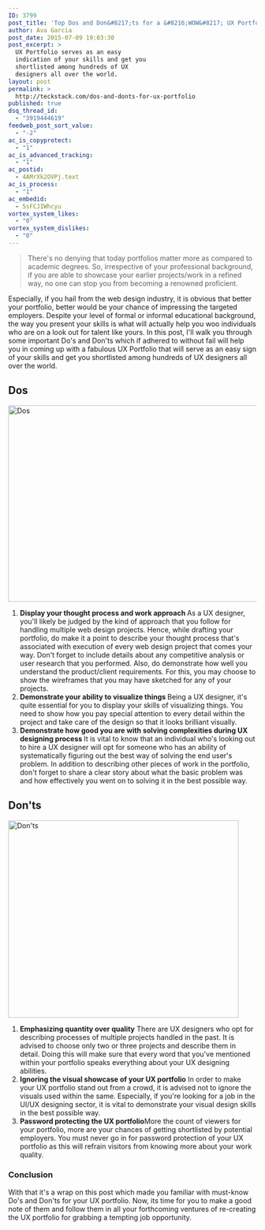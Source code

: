 ```yaml
---
ID: 3799
post_title: 'Top Dos and Don&#8217;ts for a &#8216;WOW&#8217; UX Portfolio'
author: Ava Garcia
post_date: 2015-07-09 19:03:30
post_excerpt: >
  UX Portfolio serves as an easy
  indication of your skills and get you
  shortlisted among hundreds of UX
  designers all over the world.
layout: post
permalink: >
  http://teckstack.com/dos-and-donts-for-ux-portfolio
published: true
dsq_thread_id:
  - "3919444619"
feedweb_post_sort_value:
  - "-2"
ac_is_copyprotect:
  - "1"
ac_is_advanced_tracking:
  - "1"
ac_postid:
  - 4AMrXk2OVPj.text
ac_is_process:
  - "1"
ac_embedid:
  - 5sFCJIWhcyu
vortex_system_likes:
  - "0"
vortex_system_dislikes:
  - "0"
---
```

<blockquote>There's no denying that today portfolios matter more as compared to academic degrees. So, irrespective of your professional background, if you are able to showcase your earlier projects/work in a refined way, no one can stop you from becoming a renowned proficient.</blockquote>
Especially, if you hail from the web design industry, it is obvious that better your portfolio, better would be your chance of impressing the targeted employers. Despite your level of formal or informal educational background, the way you present your skills is what will actually help you woo individuals who are on a look out for talent like yours. In this post, I'll walk you through some important Do's and Don'ts which if adhered to without fail will help you in coming up with a fabulous UX Portfolio that will serve as an easy sign of your skills and get you shortlisted among hundreds of UX designers all over the world.
<h2><strong>Dos</strong></h2>
<img class=" wp-image-3803 size-full aligncenter" src="http://teckstack.com/tsdir/wp-content/uploads/2015/07/To-Dos.png" alt="Dos" width="512" height="398" />
<ol>
	<li><strong>Display your thought process and work approach
</strong>As a UX designer, you'll likely be judged by the kind of approach that you follow for handling multiple web design projects. Hence, while drafting your portfolio, do make it a point to describe your thought process that's associated with execution of every web design project that comes your way. Don't forget to include details about any competitive analysis or user research that you performed. Also, do demonstrate how well you understand the product/client requirements. For this, you may choose to show the wireframes that you may have sketched for any of your projects.
<strong>
</strong></li>
	<li><strong>Demonstrate your ability to visualize things
</strong>Being a UX designer, it's quite essential for you to display your skills of visualizing things. You need to show how you pay special attention to every detail within the project and take care of the design so that it looks brilliant visually.
<strong>
</strong></li>
	<li><strong>Demonstrate how good you are with solving complexities during UX designing process
</strong>It is vital to know that an individual who's looking out to hire a UX designer will opt for someone who has an ability of systematically figuring out the best way of solving the end user's problem. In addition to describing other pieces of work in the portfolio, don't forget to share a clear story about what the basic problem was and how effectively you went on to solving it in the best possible way.<strong>
</strong></li>
</ol>
<h2>Don'ts</h2>
<img class=" size-full wp-image-3804 aligncenter" src="http://teckstack.com/tsdir/wp-content/uploads/2015/07/Donts.png" alt="Don'ts" width="467" height="400" />
<ol>
	<li><strong>Emphasizing quantity over quality</strong>
There are UX designers who opt for describing processes of multiple projects handled in the past. It is advised to choose only two or three projects and describe them in detail. Doing this will make sure that every word that you've mentioned within your portfolio speaks everything about your UX designing abilities.</li>
	<li><strong>Ignoring the visual showcase of your UX portfolio</strong>
In order to make your UX portfolio stand out from a crowd, it is advised not to ignore the visuals used within the same. Especially, if you're looking for a job in the UI/UX designing sector, it is vital to demonstrate your visual design skills in the best possible way.</li>
	<li><strong>Password protecting the UX portfolio</strong>More the count of viewers for your portfolio, more are your chances of getting shortlisted by potential employers. You must never go in for password protection of your UX portfolio as this will refrain visitors from knowing more about your work quality.</li>
</ol>
<h3>Conclusion</h3>
With that it's a wrap on this post which made you familiar with must-know Do's and Don'ts for your UX portfolio. Now, its time for you to make a good note of them and follow them in all your forthcoming ventures of re-creating the UX portfolio for grabbing a tempting job opportunity.